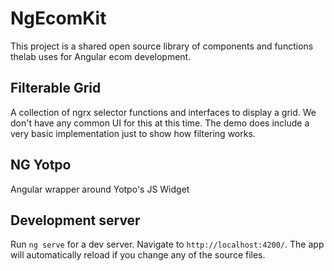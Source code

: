 # NgEcomKit

This project is a shared open source library of components and functions thelab uses for Angular ecom development.

## Filterable Grid

A collection of ngrx selector functions and interfaces to display a grid. We don't have any common UI for this at this time. The demo does include a very basic implementation just to show how filtering works.

## NG Yotpo

Angular wrapper around Yotpo's JS Widget

## Development server

Run `ng serve` for a dev server. Navigate to `http://localhost:4200/`. The app will automatically reload if you change any of the source files.
